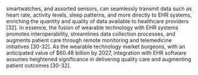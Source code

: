 smartwatches, and assorted sensors, can seamlessly transmit data such as heart rate, activity levels, sleep
patterns, and more directly to EHR systems, enriching the quantity and quality of data available to
healthcare providers [32]. In essence, the fusion of wearable technology with EHR systems promotes
interoperability, streamlines data collection processes, and augments patient care through remote
monitoring and telemedicine initiatives [30-32]. As the wearable technology market burgeons, with an
anticipated value of $60.48 billion by 2027, integration with EHR software assumes heightened significance
in delivering quality care and augmenting patient outcomes [30-32].